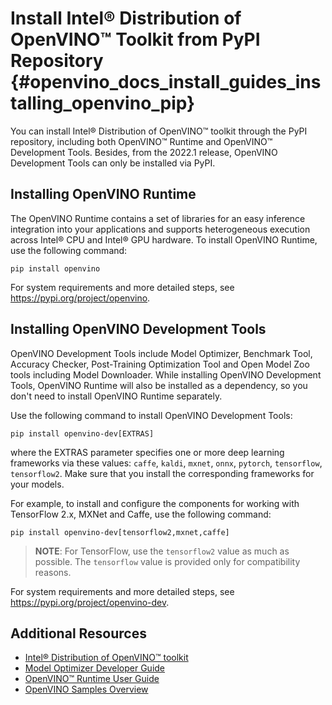 # Install Intel® Distribution of OpenVINO™ Toolkit from PyPI Repository {#openvino_docs_install_guides_installing_openvino_pip}

You can install Intel® Distribution of OpenVINO™ toolkit through the PyPI repository, including both OpenVINO™ Runtime and OpenVINO™ Development Tools. Besides, from the 2022.1 release, OpenVINO Development Tools can only be installed via PyPI.


## Installing OpenVINO Runtime

The OpenVINO Runtime contains a set of libraries for an easy inference integration into your applications and supports heterogeneous execution across Intel® CPU and Intel® GPU hardware. To install OpenVINO Runtime, use the following command:
```
pip install openvino
```

For system requirements and more detailed steps, see <https://pypi.org/project/openvino>.


## Installing OpenVINO Development Tools

OpenVINO Development Tools include Model Optimizer, Benchmark Tool, Accuracy Checker, Post-Training Optimization Tool and Open Model Zoo tools including Model Downloader. While installing OpenVINO Development Tools, OpenVINO Runtime will also be installed as a dependency, so you don't need to install OpenVINO Runtime separately.

Use the following command to install OpenVINO Development Tools:
```
pip install openvino-dev[EXTRAS]
```
where the EXTRAS parameter specifies one or more deep learning frameworks via these values: `caffe`, `kaldi`, `mxnet`, `onnx`, `pytorch`, `tensorflow`, `tensorflow2`. Make sure that you install the corresponding frameworks for your models.

For example, to install and configure the components for working with TensorFlow 2.x, MXNet and Caffe, use the following command:
```
pip install openvino-dev[tensorflow2,mxnet,caffe]
```

> **NOTE**: For TensorFlow, use the `tensorflow2` value as much as possible. The `tensorflow` value is provided only for compatibility reasons.
   
For system requirements and more detailed steps, see <https://pypi.org/project/openvino-dev>.


## Additional Resources

- [Intel® Distribution of OpenVINO™ toolkit](https://software.intel.com/en-us/openvino-toolkit)
- [Model Optimizer Developer Guide](../MO_DG/Deep_Learning_Model_Optimizer_DevGuide.md)
- [OpenVINO™ Runtime User Guide](../OV_Runtime_UG/openvino_intro.md)
- [OpenVINO Samples Overview](../OV_Runtime_UG/Samples_Overview.md)
